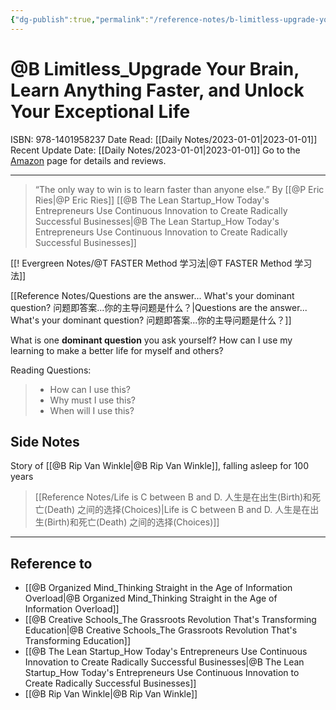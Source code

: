 ```yaml
---
{"dg-publish":true,"permalink":"/reference-notes/b-limitless-upgrade-your-brain-learn-anything-faster-and-unlock-your-exceptional-life/"}
---
```



# @B Limitless_Upgrade Your Brain, Learn Anything Faster, and Unlock Your Exceptional Life
ISBN: 978-1401958237
Date Read: [[Daily Notes/2023-01-01\|2023-01-01]]
Recent Update Date: [[Daily Notes/2023-01-01\|2023-01-01]]
Go to the [Amazon](https://www.amazon.co.uk/Limitless-Techniques-Improve-Performance-Productivity/dp/1401958230) page for details and reviews.

---
>  “The only way to win is to learn faster than anyone else.”
>  By [[@P Eric Ries\|@P Eric Ries]] [[@B The Lean Startup_How Today's Entrepreneurs Use Continuous Innovation to Create Radically Successful Businesses\|@B The Lean Startup_How Today's Entrepreneurs Use Continuous Innovation to Create Radically Successful Businesses]]

[[! Evergreen Notes/@T FASTER Method 学习法\|@T FASTER Method 学习法]] 

[[Reference Notes/Questions are the answer... What's your dominant question?  问题即答案...你的主导问题是什么？\|Questions are the answer... What's your dominant question?  问题即答案...你的主导问题是什么？]]


What is one **dominant question** you ask yourself?
	How can I use my learning to make a better life for myself and others?

Reading Questions:
> -   How can I use this?
> -   Why must I use this?
> -   When will I use this?

## Side Notes
Story of [[@B Rip Van Winkle\|@B Rip Van Winkle]], falling asleep for 100 years

>[[Reference Notes/Life is C between B and D. 人生是在出生(Birth)和死亡(Death) 之间的选择(Choices)\|Life is C between B and D. 人生是在出生(Birth)和死亡(Death) 之间的选择(Choices)]]


---
## Reference to 
- [[@B Organized Mind_Thinking Straight in the Age of Information Overload\|@B Organized Mind_Thinking Straight in the Age of Information Overload]] 
- [[@B Creative Schools_The Grassroots Revolution That's Transforming Education\|@B Creative Schools_The Grassroots Revolution That's Transforming Education]]
- [[@B The Lean Startup_How Today's Entrepreneurs Use Continuous Innovation to Create Radically Successful Businesses\|@B The Lean Startup_How Today's Entrepreneurs Use Continuous Innovation to Create Radically Successful Businesses]]
- [[@B Rip Van Winkle\|@B Rip Van Winkle]]
